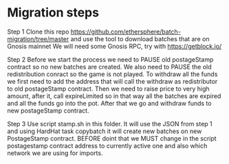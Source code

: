 # Migration steps

Step 1
Clone this repo https://github.com/ethersphere/batch-migration/tree/master
and use the tool to download batches that are on Gnosis mainnet
We will need some Gnosis RPC, try with https://getblock.io/

Step 2
Before we start the process we need to PAUSE old postageStamp contract so no new batches are created.
We also need to PAUSE the old redistribution conract so the game is not played.
To withdraw all the funds we first need to add the address that will call the withdraw as redistributor to old postageStamp contract.
Then we need to raise price to very high amount, after it, call expireLimited so in that way all the batches are expired
and all the funds go into the pot. After that we go and withdraw funds to new postageStamp contract.

Step 3
Use script stamp.sh in this folder. It will use the JSON from step 1 and using HardHat task copybatch
it will create new batches on new PostageStamp contract. BEFORE doint that we MUST change in the script postagestamp contract address
to currently active one and also which network we are using for imports.
